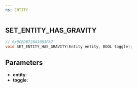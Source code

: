 ```yaml
---
ns: ENTITY
---
```

## SET_ENTITY_HAS_GRAVITY

```c
// 0x0CEDB728A1083FA7
void SET_ENTITY_HAS_GRAVITY(Entity entity, BOOL toggle);
```

## Parameters
* **entity**:
* **toggle**:
